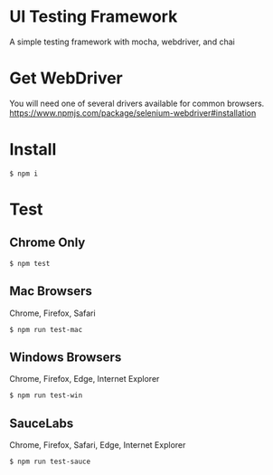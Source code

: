 # UI Testing Framework
A simple testing framework with mocha, webdriver, and chai

# Get WebDriver
You will need one of several drivers available for common browsers.
https://www.npmjs.com/package/selenium-webdriver#installation

# Install
    $ npm i
    
# Test
## Chrome Only

    $ npm test

## Mac Browsers
Chrome, Firefox, Safari

    $ npm run test-mac

## Windows Browsers
Chrome, Firefox, Edge, Internet Explorer

    $ npm run test-win

## SauceLabs
Chrome, Firefox, Safari, Edge, Internet Explorer

    $ npm run test-sauce

